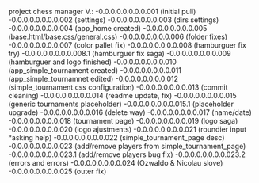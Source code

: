 project chess manager
V.:
  -0.0.0.0.0.0.0.0.001 (initial pull)
  -0.0.0.0.0.0.0.0.002 (settings)
  -0.0.0.0.0.0.0.0.003 (dirs settings)
  -0.0.0.0.0.0.0.0.004 (app_home created)
  -0.0.0.0.0.0.0.0.005 (base.html/base.css/general.css)
  -0.0.0.0.0.0.0.0.006 (folder fixes)
  -0.0.0.0.0.0.0.0.007 (color pallet fix)
  -0.0.0.0.0.0.0.0.008 (hamburguer fix try)
  -0.0.0.0.0.0.0.0.008.1 (hamburguer fix saga)
  -0.0.0.0.0.0.0.0.009 (hamburguer and logo finished)
  -0.0.0.0.0.0.0.0.010 (app_simple_tournament created)
  -0.0.0.0.0.0.0.0.011 (app_simple_tournamnet edited)
  -0.0.0.0.0.0.0.0.012 (simple_tournament.css configuration)
  -0.0.0.0.0.0.0.0.013 (commit cleaning)
  -0.0.0.0.0.0.0.0.014 (readme update, fix)
  -0.0.0.0.0.0.0.0.015 (generic tournaments placeholder)
  -0.0.0.0.0.0.0.0.015.1 (placeholder upgrade)
  -0.0.0.0.0.0.0.0.016 (delete way)
  -0.0.0.0.0.0.0.0.017 (name/date)
  -0.0.0.0.0.0.0.0.018 (tournament page)
  -0.0.0.0.0.0.0.0.019 (logo saga)
  -0.0.0.0.0.0.0.0.020 (logo ajustments)
  -0.0.0.0.0.0.0.0.021 (roundier input *asking help)
  -0.0.0.0.0.0.0.0.022 (simple_tournament_page desc)
  -0.0.0.0.0.0.0.0.023 (add/remove players from simple_tournament_page)
  -0.0.0.0.0.0.0.0.023.1 (add/remove players bug fix)
  -0.0.0.0.0.0.0.0.023.2 (errors and errors)
  -0.0.0.0.0.0.0.0.024 (Ozwaldo & Nicolau slove)
  -0.0.0.0.0.0.0.0.025 (outer fix)
